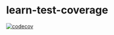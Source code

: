 # learn-test-coverage

[![codecov](https://codecov.io/gh/het-patel99/learn-test-coverage/branch/main/graph/badge.svg?token=0tu9gq7PrB)](https://codecov.io/gh/het-patel99/learn-test-coverage)

